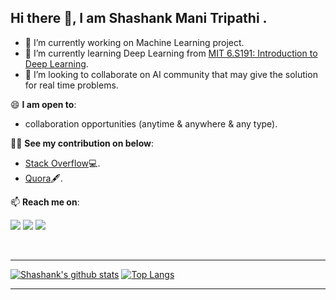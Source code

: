 ## Hi there 👋, I am Shashank Mani Tripathi .

<!--
**shashankmanit/shashankmanit** is a ✨ _special_ ✨ repository because its `README.md` (this file) appears on your GitHub profile.
Here are some ideas to get you started:
-->

- 🔭 I’m currently working on Machine Learning project.
- 🌱 I’m currently learning Deep Learning from [MIT 6.S191: Introduction to Deep Learning](https://www.youtube.com/playlist?list=PLtBw6njQRU-rwp5__7C0oIVt26ZgjG9NI).
- 👯 I’m looking to collaborate on AI community that may give the solution for real time problems.

<!--
- 🤔 I’m looking for help with ...
- 💬 Ask me about ...
- 📫 How to reach me: ...
- 😄 Pronouns: ...
- ⚡ Fun fact: ...
-->

😄 **I am open to**:
- collaboration opportunities (anytime & anywhere & any type).

🧑‍🏫 **See my contribution on below**:

- [Stack Overflow](https://stackoverflow.com/users/9427614/shashank)💻.
- [Quora](https://www.quora.com/profile/Shashank-Mani-Tripathi-5)🖋.

📫 **Reach me on**: 

<a target="_blank" href="https://www.linkedin.com/in/shashankmani/"><img src="https://img.shields.io/badge/-LinkedIn-0077B5?style=for-the-badge&logo=Linkedin&logoColor=white"></img></a>
<a target="_blank" href="https://twitter.com/shashankmani"><img src="https://img.shields.io/badge/-Twitter-0077B5?style=for-the-badge&logo=Twitter&logoColor=white"></img></a>
<a target="_blank" href="mailto:shashankmani02@gmail.com"><img src="https://img.shields.io/badge/-Gmail-D14836?style=for-the-badge&logo=Gmail&logoColor=white"></img></a>    
                                                                 
<!--
<a target="_blank" href="https://public.tableau.com/profile/shimonyagrawal#!/"><img src="https://img.shields.io/badge/-Tableau-1DA1F2?style=for-the-badge&logo=Tableau&logoColor=white"></img></a>
-->
<br>

------

[![Shashank's github stats](https://github-readme-stats.vercel.app/api?username=shashankmanit&theme=material-palenight&count_private=true&hide=contribs)](https://github.com/anuraghazra/github-readme-stats)
[![Top Langs](https://github-readme-stats.vercel.app/api/top-langs/?username=shashankmanit&theme=material-palenight&hide=Jupyter&layout=compact)](https://github.com/anuraghazra/github-readme-stats)


-----
